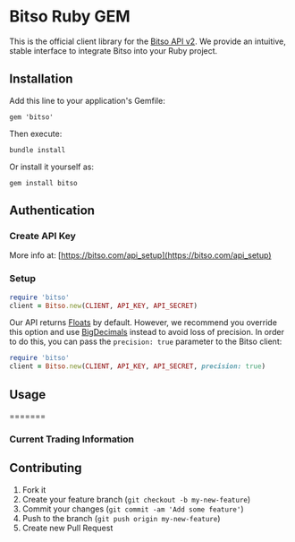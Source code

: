 # Bitso Ruby GEM

This is the official client library for the [Bitso API v2](https://bitso.com/api_info). We provide an intuitive, stable interface to integrate Bitso into your Ruby project.

## Installation

Add this line to your application's Gemfile:

    gem 'bitso'

Then execute:

    bundle install

Or install it yourself as:

    gem install bitso



## Authentication

### Create API Key

More info at: [https://bitso.com/api_setup](https://bitso.com/api_setup)

### Setup

```ruby
require 'bitso'
client = Bitso.new(CLIENT, API_KEY, API_SECRET)
```

Our API returns [Floats](http://ruby-doc.org/core-2.2.0/Float.html) by default. However, we recommend you override this option and use [BigDecimals](http://ruby-doc.org/stdlib-1.9.3/libdoc/bigdecimal/rdoc/BigDecimal.html) instead to avoid loss of precision. In order to do this, you can pass the `precision: true` parameter to the Bitso client:

```ruby
require 'bitso'
client = Bitso.new(CLIENT, API_KEY, API_SECRET, precision: true)
```

## Usage
=======

### Current Trading Information


## Contributing

1. Fork it
2. Create your feature branch (`git checkout -b
my-new-feature`)
3. Commit your changes (`git commit -am 'Add some feature'`)
4. Push to the branch (`git push origin my-new-feature`)
5. Create new Pull Request
